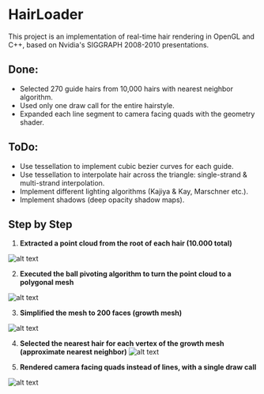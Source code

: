 # HairLoader

This project is an implementation of real-time hair rendering in OpenGL and C++, based on Nvidia's SIGGRAPH 2008-2010 presentations. 

## Done:
- Selected 270 guide hairs from 10,000 hairs with nearest neighbor algorithm.
- Used only one draw call for the entire hairstyle.
- Expanded each line segment to camera facing quads with the geometry shader.

## ToDo:
- Use tessellation to implement cubic bezier curves for each guide.
- Use tessellation to interpolate hair across the triangle: single-strand & multi-strand interpolation.
- Implement different lighting algorithms (Kajiya & Kay, Marschner etc.).
- Implement shadows (deep opacity shadow maps).

## Step by Step

1. **Extracted a point cloud from the root of each hair (10.000 total)**

![alt text](https://i.postimg.cc/PrrTnH5d/point-cloud.png)


2. **Executed the ball pivoting algorithm to turn the point cloud to a polygonal mesh**

![alt text](https://i.postimg.cc/dVrWWkc3/ball-pivoting.png)


3. **Simplified the mesh to 200 faces (growth mesh)**

![alt text](https://i.postimg.cc/7hckNG8X/growth-mesh.png)


4. **Selected the nearest hair for each vertex of the growth mesh (approximate nearest neighbor)**
![alt text](https://i.postimg.cc/mrQg2wf4/guides-1.png)



5. **Rendered camera facing quads instead of lines, with a single draw call**

![alt text](https://i.postimg.cc/RVyS78v9/quads.png)

